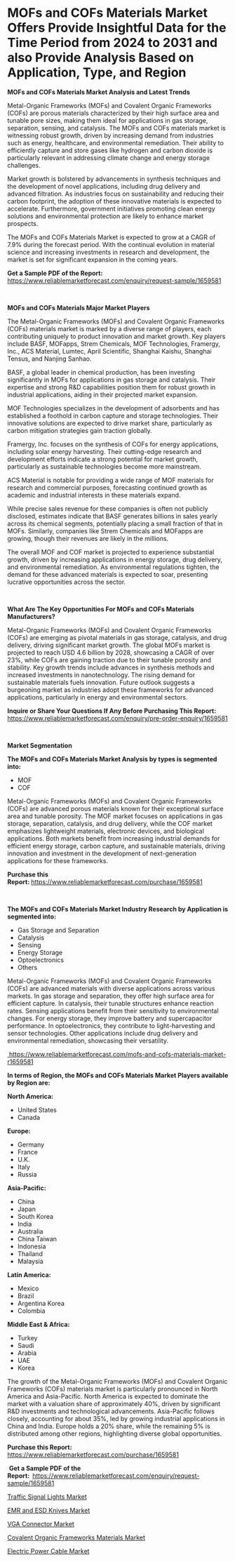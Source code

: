 <p><h1>MOFs and COFs Materials Market Offers Provide Insightful Data for the Time Period from 2024 to 2031 and also Provide Analysis Based on Application, Type, and Region</h1></p><p><strong>MOFs and COFs Materials Market Analysis and Latest Trends</strong></p>
<p><p>Metal-Organic Frameworks (MOFs) and Covalent Organic Frameworks (COFs) are porous materials characterized by their high surface area and tunable pore sizes, making them ideal for applications in gas storage, separation, sensing, and catalysis. The MOFs and COFs materials market is witnessing robust growth, driven by increasing demand from industries such as energy, healthcare, and environmental remediation. Their ability to efficiently capture and store gases like hydrogen and carbon dioxide is particularly relevant in addressing climate change and energy storage challenges.</p><p>Market growth is bolstered by advancements in synthesis techniques and the development of novel applications, including drug delivery and advanced filtration. As industries focus on sustainability and reducing their carbon footprint, the adoption of these innovative materials is expected to accelerate. Furthermore, government initiatives promoting clean energy solutions and environmental protection are likely to enhance market prospects.</p><p>The MOFs and COFs Materials Market is expected to grow at a CAGR of 7.9% during the forecast period. With the continual evolution in material science and increasing investments in research and development, the market is set for significant expansion in the coming years.</p></p>
<p><strong>Get a Sample PDF of the Report:&nbsp;</strong> <a href="https://www.reliablemarketforecast.com/enquiry/request-sample/1659581?utm_campaign=1140&utm_medium=2&utm_source=Github&utm_content=ia&utm_term=28092024&utm_id=mofs-and-cofs-materials">https://www.reliablemarketforecast.com/enquiry/request-sample/1659581</a></p>
<p>&nbsp;</p>
<p><strong>MOFs and COFs Materials Major Market Players</strong></p>
<p><p>The Metal-Organic Frameworks (MOFs) and Covalent Organic Frameworks (COFs) materials market is marked by a diverse range of players, each contributing uniquely to product innovation and market growth. Key players include BASF, MOFapps, Strem Chemicals, MOF Technologies, Framergy, Inc., ACS Material, Lumtec, April Scientific, Shanghai Kaishu, Shanghai Tensus, and Nanjing Sanhao.</p><p>BASF, a global leader in chemical production, has been investing significantly in MOFs for applications in gas storage and catalysis. Their expertise and strong R&D capabilities position them for robust growth in industrial applications, aiding in their projected market expansion.</p><p>MOF Technologies specializes in the development of adsorbents and has established a foothold in carbon capture and storage technologies. Their innovative solutions are expected to drive market share, particularly as carbon mitigation strategies gain traction globally.</p><p>Framergy, Inc. focuses on the synthesis of COFs for energy applications, including solar energy harvesting. Their cutting-edge research and development efforts indicate a strong potential for market growth, particularly as sustainable technologies become more mainstream.</p><p>ACS Material is notable for providing a wide range of MOF materials for research and commercial purposes, forecasting continued growth as academic and industrial interests in these materials expand.</p><p>While precise sales revenue for these companies is often not publicly disclosed, estimates indicate that BASF generates billions in sales yearly across its chemical segments, potentially placing a small fraction of that in MOFs. Similarly, companies like Strem Chemicals and MOFapps are growing, though their revenues are likely in the millions.</p><p>The overall MOF and COF market is projected to experience substantial growth, driven by increasing applications in energy storage, drug delivery, and environmental remediation. As environmental regulations tighten, the demand for these advanced materials is expected to soar, presenting lucrative opportunities across the sector.</p></p>
<p>&nbsp;</p>
<p><strong>What Are The Key Opportunities For MOFs and COFs Materials Manufacturers?</strong></p>
<p><p>Metal-Organic Frameworks (MOFs) and Covalent Organic Frameworks (COFs) are emerging as pivotal materials in gas storage, catalysis, and drug delivery, driving significant market growth. The global MOFs market is projected to reach USD 4.6 billion by 2028, showcasing a CAGR of over 23%, while COFs are gaining traction due to their tunable porosity and stability. Key growth trends include advances in synthesis methods and increased investments in nanotechnology. The rising demand for sustainable materials fuels innovation. Future outlook suggests a burgeoning market as industries adopt these frameworks for advanced applications, particularly in energy and environmental sectors.</p></p>
<p><strong>Inquire or Share Your Questions If Any Before Purchasing This Report:</strong> <a href="https://www.reliablemarketforecast.com/enquiry/pre-order-enquiry/1659581?utm_campaign=1140&utm_medium=2&utm_source=Github&utm_content=ia&utm_term=28092024&utm_id=mofs-and-cofs-materials">https://www.reliablemarketforecast.com/enquiry/pre-order-enquiry/1659581</a></p>
<p>&nbsp;</p>
<p><strong>Market Segmentation</strong></p>
<p><strong>The MOFs and COFs Materials Market Analysis by types is segmented into:</strong></p>
<p><ul><li>MOF</li><li>COF</li></ul></p>
<p><p>Metal-Organic Frameworks (MOFs) and Covalent Organic Frameworks (COFs) are advanced porous materials known for their exceptional surface area and tunable porosity. The MOF market focuses on applications in gas storage, separation, catalysis, and drug delivery, while the COF market emphasizes lightweight materials, electronic devices, and biological applications. Both markets benefit from increasing industrial demands for efficient energy storage, carbon capture, and sustainable materials, driving innovation and investment in the development of next-generation applications for these frameworks.</p></p>
<p><strong>Purchase this Report:&nbsp;</strong><a href="https://www.reliablemarketforecast.com/purchase/1659581?utm_campaign=1140&utm_medium=2&utm_source=Github&utm_content=ia&utm_term=28092024&utm_id=mofs-and-cofs-materials">https://www.reliablemarketforecast.com/purchase/1659581</a></p>
<p>&nbsp;</p>
<p><strong>The MOFs and COFs Materials Market Industry Research by Application is segmented into:</strong></p>
<p><ul><li>Gas Storage and Separation</li><li>Catalysis</li><li>Sensing</li><li>Energy Storage</li><li>Optoelectronics</li><li>Others</li></ul></p>
<p><p>Metal-Organic Frameworks (MOFs) and Covalent Organic Frameworks (COFs) are advanced materials with diverse applications across various markets. In gas storage and separation, they offer high surface area for efficient capture. In catalysis, their tunable structures enhance reaction rates. Sensing applications benefit from their sensitivity to environmental changes. For energy storage, they improve battery and supercapacitor performance. In optoelectronics, they contribute to light-harvesting and sensor technologies. Other applications include drug delivery and environmental remediation, showcasing their versatility.</p></p>
<p><a href="https://www.reliablemarketforecast.com/mofs-and-cofs-materials-market-r1659581?utm_campaign=1140&utm_medium=2&utm_source=Github&utm_content=ia&utm_term=28092024&utm_id=mofs-and-cofs-materials">&nbsp;https://www.reliablemarketforecast.com/mofs-and-cofs-materials-market-r1659581</a></p>
<p><strong>In terms of Region, the MOFs and COFs Materials Market Players available by Region are:</strong></p>
<p>
    <p> <strong> North America: </strong>
        <ul>
            <li>United States</li>
            <li>Canada</li>
        </ul>
        </p> 
    <p> <strong> Europe: </strong>
        <ul>
            <li>Germany</li>
            <li>France</li>
            <li>U.K.</li>
            <li>Italy</li>
            <li>Russia</li>
        </ul>
        </p> 
    <p> <strong> Asia-Pacific: </strong>
        <ul>
            <li>China</li>
            <li>Japan</li>
            <li>South Korea</li>
            <li>India</li>
            <li>Australia</li>
            <li>China Taiwan</li>
            <li>Indonesia</li>
            <li>Thailand</li>
            <li>Malaysia</li>
        </ul>
        </p> 
    <p> <strong> Latin America: </strong>
        <ul>
            <li>Mexico</li>
            <li>Brazil</li>
            <li>Argentina Korea</li>
            <li>Colombia</li>
        </ul>
        </p> 
    <p> <strong> Middle East & Africa: </strong>
        <ul>
            <li>Turkey</li>
            <li>Saudi</li>
            <li>Arabia</li>
            <li>UAE</li>
            <li>Korea</li>
        </ul>
    </p>
    </p>
<p><p>The growth of the Metal-Organic Frameworks (MOFs) and Covalent Organic Frameworks (COFs) materials market is particularly pronounced in North America and Asia-Pacific. North America is expected to dominate the market with a valuation share of approximately 40%, driven by significant R&D investments and technological advancements. Asia-Pacific follows closely, accounting for about 35%, led by growing industrial applications in China and India. Europe holds a 20% share, while the remaining 5% is distributed among other regions, highlighting diverse global opportunities.</p></p>
<p><strong>Purchase this Report: </strong><a href="https://www.reliablemarketforecast.com/purchase/1659581?utm_campaign=1140&utm_medium=2&utm_source=Github&utm_content=ia&utm_term=28092024&utm_id=mofs-and-cofs-materials">https://www.reliablemarketforecast.com/purchase/1659581</a></p>
<p>&nbsp;<strong>Get a Sample PDF of the Report:&nbsp;&nbsp;</strong><a href="https://www.reliablemarketforecast.com/enquiry/request-sample/1659581?utm_campaign=1140&utm_medium=2&utm_source=Github&utm_content=ia&utm_term=28092024&utm_id=mofs-and-cofs-materials">https://www.reliablemarketforecast.com/enquiry/request-sample/1659581</a></p>
<p><strong></strong></p>
<p><p><a href="https://www.linkedin.com/pulse/driving-market-forces-traffic-signal-lights-trends-future-zxjmf?utm_campaign=1140&utm_medium=2&utm_source=Github&utm_content=ia&utm_term=28092024&utm_id=mofs-and-cofs-materials">Traffic Signal Lights Market</a></p><p><a href="https://github.com/OrlandoHBarks/Market-Research-Report-List-1/blob/main/emr-and-esd-knives-market.md?utm_campaign=1140&utm_medium=2&utm_source=Github&utm_content=ia&utm_term=28092024&utm_id=mofs-and-cofs-materials">EMR and ESD Knives Market</a></p><p><a href="https://issuu.com/reportprime-2/docs/vga-connector-market-size-2030.pptx_18f4cd401cee4d?utm_campaign=1140&utm_medium=2&utm_source=Github&utm_content=ia&utm_term=28092024&utm_id=mofs-and-cofs-materials">VGA Connector Market</a></p><p><a href="https://github.com/LoretaDushku585/Market-Research-Report-List-1/blob/main/covalent-organic-frameworks-materials-market.md?utm_campaign=1140&utm_medium=2&utm_source=Github&utm_content=ia&utm_term=28092024&utm_id=mofs-and-cofs-materials">Covalent Organic Frameworks Materials Market</a></p><p><a href="https://www.linkedin.com/pulse/electric-power-cable-market-size-share-competitive-landscape-7ipie?utm_campaign=1140&utm_medium=2&utm_source=Github&utm_content=ia&utm_term=28092024&utm_id=mofs-and-cofs-materials">Electric Power Cable Market</a></p></p>